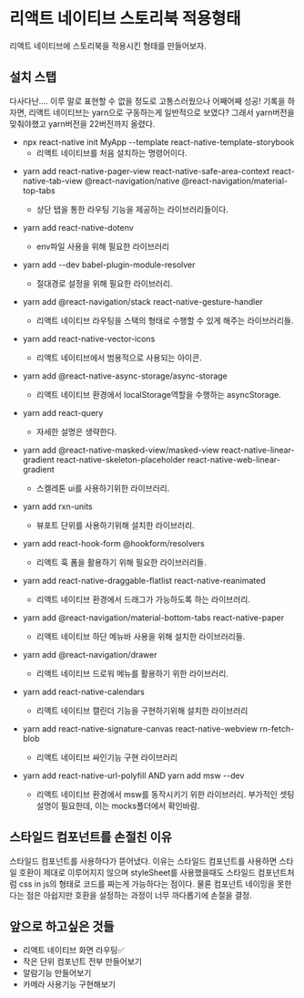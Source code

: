 # 리액트 네이티브 스토리북 적용형태

리액트 네이티브에 스토리북을 적용시킨 형태를 만들어보자.

## 설치 스탭

다사다난.... 이루 말로 표현할 수 없을 정도로 고통스러웠으나 어째어째 성공! 기록을 하자면, 리액트 네이티브는 yarn으로 구동하는게 일반적으로 보였다? 그래서 yarn버전을 맞춰야했고 yarn버전을 22버전까지 올렸다.
- npx react-native init MyApp --template react-native-template-storybook
  - 리액트 네이티브를 처음 설치하는 명령어이다.

<!-- - yarn add styled-components@5.3.5
  - 스타일드 컴포넌트를 위해 필요한 명령어이다.
  - 5.3.5로 맞추지 않으면, Error: Unable to resolve module path from postcss\lib\input.js: path could not be found이런 에러가 나온다. 나는 버전 6으로 돌리고 있었기에 에러가 난거였고 버전을 5.3.5로 맞춰줘야할 필요가 있었다. 
  
  스타일드 컴포넌트는 더이상 사용하지않기에 삭제.
  -->

- yarn add react-native-pager-view react-native-safe-area-context react-native-tab-view @react-navigation/native @react-navigation/material-top-tabs
  - 상단 탭을 통한 라우팅 기능을 제공하는 라이브러리들이다.

- yarn add react-native-dotenv
  - env파일 사용을 위해 필요한 라이브러리

- yarn add --dev babel-plugin-module-resolver
  - 절대경로 설정을 위해 필요한 라이브러리.

- yarn add @react-navigation/stack react-native-gesture-handler
  - 리액트 네이티브 라우팅을 스택의 형태로 수행할 수 있게 해주는 라이브러리들.

- yarn add react-native-vector-icons
  - 리액트 네이티브에서 범용적으로 사용되는 아이콘.

- yarn add @react-native-async-storage/async-storage
  - 리액트 네이티브 환경에서 localStorage역할을 수행하는 asyncStorage.

- yarn add react-query
  - 자세한 설명은 생략한다.

- yarn add @react-native-masked-view/masked-view react-native-linear-gradient react-native-skeleton-placeholder react-native-web-linear-gradient
  - 스켈레톤 ui를 사용하기위한 라이브러리.

- yarn add rxn-units
  - 뷰포트 단위를 사용하기위해 설치한 라이브러리.
  
- yarn add react-hook-form @hookform/resolvers
  - 리액트 훅 폼을 활용하기 위해 필요한 라이브러리들.

- yarn add react-native-draggable-flatlist react-native-reanimated
  - 리액트 네이티브 환경에서 드래그가 가능하도록 하는 라이브러리.

- yarn add @react-navigation/material-bottom-tabs react-native-paper
  - 리액트 네이티브 하단 메뉴바 사용을 위해 설치한 라이브러리들.

- yarn add @react-navigation/drawer
  - 리액트 네이티브 드로워 메뉴를 활용하기 위한 라이브러리.

- yarn add react-native-calendars
  - 리액트 네이티브 캘린더 기능을 구현하기위해 설치한 라이브러리

- yarn add react-native-signature-canvas react-native-webview rn-fetch-blob
  - 리액트 네이티브 싸인기능 구현 라이브러리

- yarn add react-native-url-polyfill AND yarn add msw --dev
  - 리액트 네이티브 환경에서 msw를 동작시키기 위한 라이브러리. 부가적인 셋팅 설명이 필요한데, 이는 mocks폴더에서 확인바람.
## 스타일드 컴포넌트를 손절친 이유 
스타일드 컴포넌트를 사용하다가 뜯어냈다. 이유는 스타일드 컴포넌트를 사용하면 스타일 호환이 제대로 이루어지지 않으며 styleSheet를 사용했을때도 스타일드 컴포넌트처럼 css in js의 형태로 코드를 짜는게 가능하다는 점이다. 물론 컴포넌트 네이밍을 못한다는 점은 아쉽지만 호환을 설정하는 과정이 너무 까다롭기에 손절을 결정.


## 앞으로 하고싶은 것들
- 리액트 네이티브 화면 라우팅✅
- 작은 단위 컴포넌트 전부 만들어보기
- 알람기능 만들어보기
- 카메라 사용기능 구현해보기